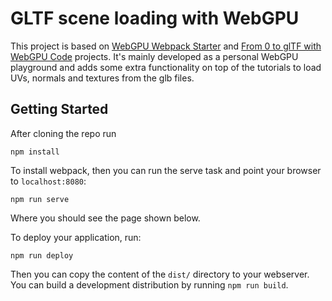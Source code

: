 # GLTF scene loading with WebGPU

This project is based on [WebGPU Webpack Starter](https://github.com/Twinklebear/webgpu-webpack-starter) and [From 0 to glTF with WebGPU Code](https://github.com/Twinklebear/webgpu-0-to-gltf) projects. It's mainly developed as a personal WebGPU playground and adds some extra functionality on top of the tutorials to load UVs, normals and textures from the glb files.

## Getting Started

After cloning the repo run

```
npm install
```

To install webpack, then you can run the serve task and point your browser to `localhost:8080`:

```
npm run serve
```

Where you should see the page shown below.

To deploy your application, run:

```
npm run deploy
```

Then you can copy the content of the `dist/` directory to your webserver. You can build a development
distribution by running `npm run build`.

